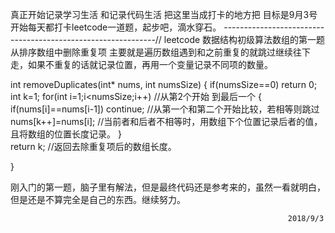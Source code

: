 真正开始记录学习生活
和记录代码生活
把这里当成打卡的地方把
目标是9月3号开始每天都打卡leetcode一道题，起步吧，滴水穿石。
-------------------------------------------------------------//
leetcode 数据结构初级算法数组的第一题 
从排序数组中删除重复项
主要就是遍历数组遇到和之前重复的就跳过继续往下走，如果不重复的话就记录位置，再用一个变量记录不同项的数量。

int removeDuplicates(int* nums, int numsSize) {
    if(numsSize==0) return 0;
    int k=1;
    for(int i=1;i<numsSize;i++)  //从第2个开始 到最后一个
    {
        if(nums[i]==nums[i-1]) continue; //从第一个和第二个开始比较，若相等则跳过
        nums[k++]=nums[i]; //当前者和后者不相等时，用数组下个位置记录后者的值，且将数组的位置长度记录。
    }    
    return k; //返回去除重复项后的数组长度。
  
}

刚入门的第一题，脑子里有解法，但是最终代码还是参考来的，虽然一看就明白，但是还是不算完全是自己的东西。继续努力。

                                                                  2018/9/3
